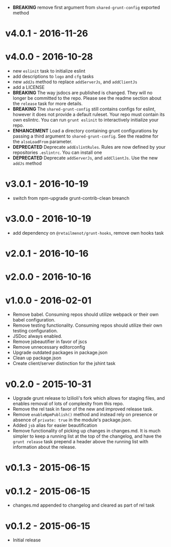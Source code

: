 - **BREAKING** remove first argument from `shared-grunt-config` exported method

# v4.0.1 - **2016-11-26**
# v4.0.0 - **2016-10-28**
- new `eslinit` task to initialize eslint
- add descriptions to `logo` and `cfg` tasks
- new `addJs` method to replace `addServerJs`, and `addClientJs`
- add a LICENSE
- **BREAKING** The way jsdocs are published is changed. They will no longer be
  committed to the repo. Please see the readme section about the `release` task
  for more details.
- **BREAKING** The `shared-grunt-config` still contains configs for eslint,
  however it does not provide a default ruleset. Your repo must contain its own
  eslintrc. You can run `grunt eslinit` to interactively initialize your repo.
- **ENHANCEMENT** Load a directory containing grunt configurations by passing a
  third argument to `shared-grunt-config`. See the readme for the `alsoLoadFrom`
  parameter.
- **DEPRECATED** Deprecate `addEslintRules`. Rules are now defined by your
  repositories `.eslintrc`. You can install one 
- **DEPRECATED** Deprecate `addServerJs`, and `addClientJs`. Use the new `addJs`
  method

# v3.0.1 - **2016-10-19**
- switch from npm-upgrade grunt-contrib-clean breanch

# v3.0.0 - **2016-10-19**
- add dependency on `@retailmenot/grunt-hooks`, remove own hooks task

# v2.0.1 - **2016-10-16**
# v2.0.0 - **2016-10-16**
# v1.0.0 - **2016-02-01**
- Remove babel. Consuming repos should utilize webpack or their own babel
  configuration.
- Remove testing functionality. Consuming repos should utilize their own testing
  configuration.
- JSDoc always enabled.
- Remove jsbeautifier in favor of jscs
- Remove unnecessary editorconfig
- Upgrade outdated packages in package.json
- Clean up package.json
- Create client/server distinction for the jshint task

# v0.2.0 - **2015-10-31**
- Upgrade grunt release to lzilioli's fork which allows for staging files, and
  enables removal of lots of complexity from this repo.
- Remove the rel task in favor of the new and improved release task.
- Remove `enableNpmPublish()` method and instead rely on presence or absence of
  `private: true` in the module's package.json.
- Added `jsb` alias for easier beautification
- Remove functionality of picking up changes in changes.md. It is much simpler
  to keep a running list at the top of the changelog, and have the `grunt
  release` task prepend a header above the running list with information about
  the release.

# v0.1.3 - **2015-06-15**

# v0.1.2 - **2015-06-15**
- changes.md appended to changelog and cleared as part of rel task

# v0.1.2 - **2015-06-15**
- Initial release
